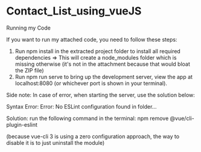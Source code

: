 # Contact_List_using_vueJS

Running my Code 

If you want to run my attached code, you need to follow these steps: 
1. Run npm install in the extracted project folder to install all required dependencies => This will create a node_modules folder which is missing otherwise (it's not in the attachment because that would bloat the ZIP file) 
2. Run npm run serve to bring up the development server, view the app at localhost:8080 (or whichever port is shown in your terminal).


Side note: In case of error, when starting the server, use the solution below:

Syntax Error: Error: No ESLint configuration found in folder...

Solution: run the following command in the terminal: npm remove @vue/cli-plugin-eslint

(because vue-cli 3 is using a zero configuration approach, the way to disable it is to just uninstall the module)